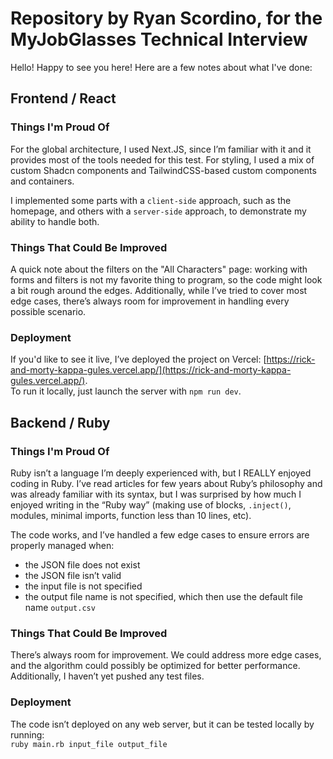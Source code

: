 # Repository by Ryan Scordino, for the MyJobGlasses Technical Interview  

Hello! Happy to see you here! Here are a few notes about what I've done:  

## Frontend / React  

### Things I'm Proud Of  

For the global architecture, I used Next.JS, since I’m familiar with it and it provides most of the tools needed for this test. For styling, I used a mix of custom Shadcn components and TailwindCSS-based custom components and containers.  

I implemented some parts with a `client-side` approach, such as the homepage, and others with a `server-side` approach, to demonstrate my ability to handle both.  

### Things That Could Be Improved  

A quick note about the filters on the "All Characters" page: working with forms and filters is not my favorite thing to program, so the code might look a bit rough around the edges. Additionally, while I’ve tried to cover most edge cases, there’s always room for improvement in handling every possible scenario.  

### Deployment  

If you'd like to see it live, I’ve deployed the project on Vercel: [https://rick-and-morty-kappa-gules.vercel.app/](https://rick-and-morty-kappa-gules.vercel.app/).  
To run it locally, just launch the server with `npm run dev`.  

## Backend / Ruby  

### Things I'm Proud Of  

Ruby isn’t a language I’m deeply experienced with, but I REALLY enjoyed coding in Ruby. I’ve read articles for few years about Ruby’s philosophy and was already familiar with its syntax, but I was surprised by how much I enjoyed writing in the “Ruby way” (making use of blocks, `.inject()`, modules, minimal imports, function less than 10 lines, etc).  

The code works, and I’ve handled a few edge cases to ensure errors are properly managed when:  
- the JSON file does not exist  
- the JSON file isn’t valid  
- the input file is not specified
- the output file name is not specified, which then use the default file name `output.csv` 

### Things That Could Be Improved  

There’s always room for improvement. We could address more edge cases, and the algorithm could possibly be optimized for better performance. Additionally, I haven’t yet pushed any test files.  

### Deployment  

The code isn’t deployed on any web server, but it can be tested locally by running:  
`ruby main.rb input_file output_file`  
